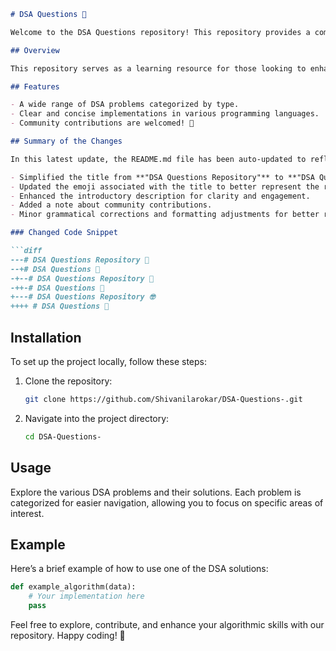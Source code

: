 ```markdown
# DSA Questions 🤖

Welcome to the DSA Questions repository! This repository provides a comprehensive collection of Data Structures and Algorithms (DSA) problems, categorized by type, designed to assist learners in mastering algorithmic concepts.

## Overview

This repository serves as a learning resource for those looking to enhance their understanding of algorithms, with clear implementations in multiple programming languages. 

## Features

- A wide range of DSA problems categorized by type.
- Clear and concise implementations in various programming languages.
- Community contributions are welcomed! 🤝

## Summary of the Changes

In this latest update, the README.md file has been auto-updated to reflect the following changes:

- Simplified the title from **"DSA Questions Repository"** to **"DSA Questions"** for brevity and clarity.
- Updated the emoji associated with the title to better represent the repository's focus.
- Enhanced the introductory description for clarity and engagement.
- Added a note about community contributions.
- Minor grammatical corrections and formatting adjustments for better readability.

### Changed Code Snippet

```diff
---# DSA Questions Repository 🤖
--+# DSA Questions 🤖
-+--# DSA Questions Repository 🤖
-++-# DSA Questions 🤖
+---# DSA Questions Repository 🤓
++++ # DSA Questions 🤖
```

## Installation

To set up the project locally, follow these steps:

1. Clone the repository:
    ```bash
    git clone https://github.com/Shivanilarokar/DSA-Questions-.git
    ```

2. Navigate into the project directory:
    ```bash
    cd DSA-Questions-
    ```

## Usage

Explore the various DSA problems and their solutions. Each problem is categorized for easier navigation, allowing you to focus on specific areas of interest.

## Example

Here’s a brief example of how to use one of the DSA solutions:

```python
def example_algorithm(data):
    # Your implementation here
    pass
```

Feel free to explore, contribute, and enhance your algorithmic skills with our repository. Happy coding! 🚀
```